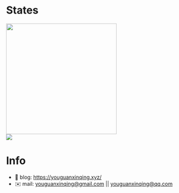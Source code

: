 # States

<!--
**youguanxinqing/youguanxinqing** is a ✨ _special_ ✨ repository because its `README.md` (this file) appears on your GitHub profile.

Here are some ideas to get you started:

- 🔭 I’m currently working on ...
- 🌱 I’m currently learning ...
- 👯 I’m looking to collaborate on ...
- 🤔 I’m looking for help with ...
- 💬 Ask me about ...
- 📫 How to reach me: ...
- 😄 Pronouns: ...
- ⚡ Fun fact: ...
-->

<div>
  <img src="https://github-readme-stats.vercel.app/api/top-langs/?username=youguanxinqing&layout=compact&hide=html" style="height:300px;" />
</div>
<div>
  <img src="https://github-readme-stats.vercel.app/api?username=youguanxinqing&show_icons=true&icon_color=805AD5&text_color=718096&bg_color=ffffff" />
</div>

# Info

- 📝 blog: https://youguanxinqing.xyz/
- ✉️  mail: youguanxinqing@gmail.com || youguanxinqing@qq.com
